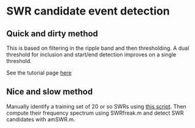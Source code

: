 # SWR candidate event detection

## Quick and dirty method

This is based on filtering in the ripple band and then thresholding. A dual threshold for inclusion and start/end detection improves on a single threshold.

See the tutorial page [here](https://nbviewer.jupyter.org/github/Summer-MIND/mind_2017/blob/master/Tutorials/SpikeDecoding/spike_decoding_matlab.ipynb#Application-to-decoding-hippocampal-%22replay%22)

## Nice and slow method

Manually identify a training set of 20 or so SWRs using [this script](https://github.com/transedward/hc_replay/blob/master/tasks/Alyssa_Tmaze/beta/SCRIPT_Manually_Identify_SWRs.m). Then compute their frequency spectrum using SWRfreak.m and detect SWR candidates with amSWR.m. 


